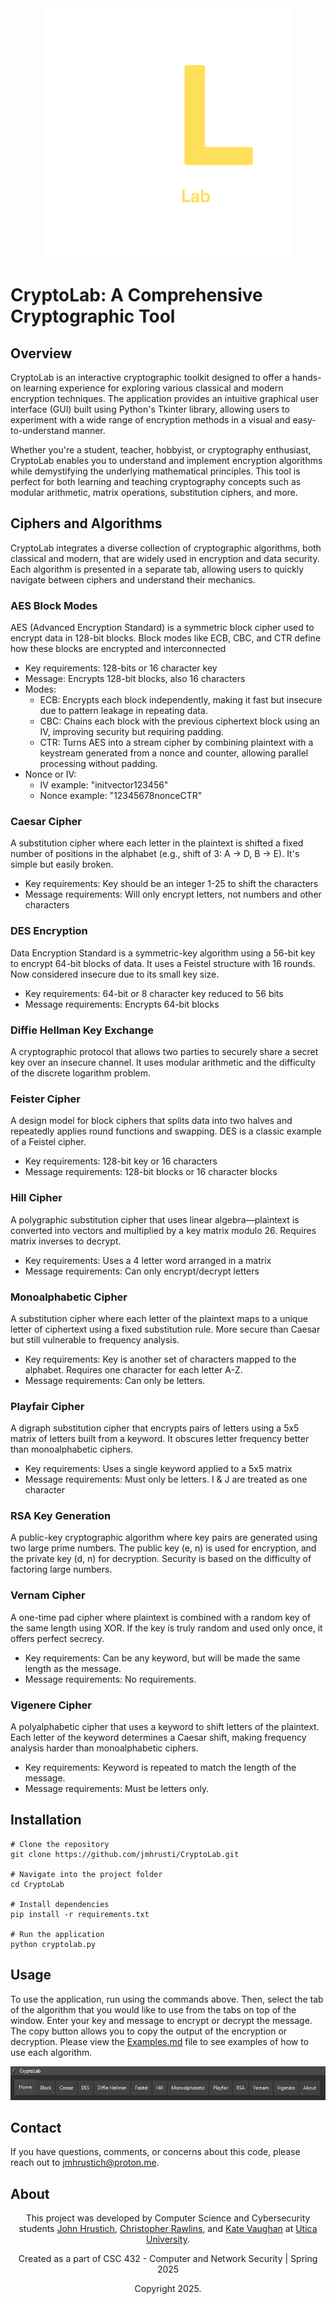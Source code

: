 <div align="center">
  <img src="screenshots/CryptoLab.png" alt="CryptoLab" width="400">
</div>

# CryptoLab: A Comprehensive Cryptographic Tool #
## Overview ##
<p>CryptoLab is an interactive cryptographic toolkit designed to offer a hands-on learning experience for exploring various classical and modern encryption techniques. The application provides an intuitive graphical user interface (GUI) built using Python's Tkinter library, allowing users to experiment with a wide range of encryption methods in a visual and easy-to-understand manner.</p>

<p>Whether you're a student, teacher, hobbyist, or cryptography enthusiast, CryptoLab enables you to understand and implement encryption algorithms while demystifying the underlying mathematical principles. This tool is perfect for both learning and teaching cryptography concepts such as modular arithmetic, matrix operations, substitution ciphers, and more.</p>

## Ciphers and Algorithms ##

<p>CryptoLab integrates a diverse collection of cryptographic algorithms, both classical and modern, that are widely used in encryption and data security. Each algorithm is presented in a separate tab, allowing users to quickly navigate between ciphers and understand their mechanics.</p>

### AES Block Modes ###
<p>AES (Advanced Encryption Standard) is a symmetric block cipher used to encrypt data in 128-bit blocks. Block modes like ECB, CBC, and CTR define how these blocks are encrypted and interconnected</p>

- Key requirements: 128-bits or 16 character key
- Message: Encrypts 128-bit blocks, also 16 characters
- Modes:
    - ECB: Encrypts each block independently, making it fast but insecure due to pattern leakage in repeating data.
    - CBC: Chains each block with the previous ciphertext block using an IV, improving security but requiring padding.
    - CTR: Turns AES into a stream cipher by combining plaintext with a keystream generated from a nonce and counter, allowing parallel processing without padding.
- Nonce or IV: 
    - IV example: "initvector123456"
    - Nonce example: "12345678nonceCTR"

### Caesar Cipher ###
<p>A substitution cipher where each letter in the plaintext is shifted a fixed number of positions in the alphabet (e.g., shift of 3: A → D, B → E). It's simple but easily broken.</p>

- Key requirements: Key should be an integer 1-25 to shift the characters
- Message requirements: Will only encrypt letters, not numbers and other characters

### DES Encryption ###
<p>Data Encryption Standard is a symmetric-key algorithm using a 56-bit key to encrypt 64-bit blocks of data. It uses a Feistel structure with 16 rounds. Now considered insecure due to its small key size.</p>

- Key requirements: 64-bit or 8 character key reduced to 56 bits
- Message requirements: Encrypts 64-bit blocks

### Diffie Hellman Key Exchange ###
<p>A cryptographic protocol that allows two parties to securely share a secret key over an insecure channel. It uses modular arithmetic and the difficulty of the discrete logarithm problem.</p>

### Feister Cipher ###
<p>A design model for block ciphers that splits data into two halves and repeatedly applies round functions and swapping. DES is a classic example of a Feistel cipher.</p>

- Key requirements: 128-bit key or 16 characters
- Message requirements: 128-bit blocks or 16 character blocks

### Hill Cipher ###
<p>A polygraphic substitution cipher that uses linear algebra—plaintext is converted into vectors and multiplied by a key matrix modulo 26. Requires matrix inverses to decrypt.</p>

- Key requirements: Uses a 4 letter word arranged in a matrix
- Message requirements: Can only encrypt/decrypt letters

### Monoalphabetic Cipher ###
<p>A substitution cipher where each letter of the plaintext maps to a unique letter of ciphertext using a fixed substitution rule. More secure than Caesar but still vulnerable to frequency analysis.</p>

- Key requirements: Key is another set of characters mapped to the alphabet. Requires one character for each letter A-Z.
- Message requirements: Can only be letters.

### Playfair Cipher ###
<p>A digraph substitution cipher that encrypts pairs of letters using a 5x5 matrix of letters built from a keyword. It obscures letter frequency better than monoalphabetic ciphers.</p>

- Key requirements: Uses a single keyword applied to a 5x5 matrix
- Message requirements: Must only be letters. I & J are treated as one character

### RSA Key Generation ###
<p>A public-key cryptographic algorithm where key pairs are generated using two large prime numbers. The public key (e, n) is used for encryption, and the private key (d, n) for decryption. Security is based on the difficulty of factoring large numbers.</p>

### Vernam Cipher ###
<p>A one-time pad cipher where plaintext is combined with a random key of the same length using XOR. If the key is truly random and used only once, it offers perfect secrecy.</p>

- Key requirements: Can be any keyword, but will be made the same length as the message.
- Message requirements: No requirements.

### Vigenere Cipher ###
<p>A polyalphabetic cipher that uses a keyword to shift letters of the plaintext. Each letter of the keyword determines a Caesar shift, making frequency analysis harder than monoalphabetic ciphers.</p>

- Key requirements: Keyword is repeated to match the length of the message.
- Message requirements: Must be letters only.

## Installation ##

```
# Clone the repository
git clone https://github.com/jmhrusti/CryptoLab.git

# Navigate into the project folder
cd CryptoLab

# Install dependencies
pip install -r requirements.txt

# Run the application
python cryptolab.py
```

## Usage ##
<p>To use the application, run using the commands above. Then, select the tab of the algorithm that you would like to use from the tabs on top of the window. Enter your key and message to encrypt or decrypt the message. The copy button allows you to copy the output of the encryption or decryption. Please view the <a href="Examples.md">Examples.md</a> file to see examples of how to use each algorithm.</p>

![CryptoLab Tabs](screenshots/Tabs.png)

## Contact ##

<p> If you have questions, comments, or concerns about this code, please reach out to <a href="mailto:jmhrustich@proton.me">jmhrustich@proton.me</a>.

## About ##

<p align="center"> This project was developed by Computer Science and Cybersecurity students <a href="https://www.linkedin.com/in/hrustich/">John Hrustich</a>, <a href="https://www.linkedin.com/in/christopher-rawlins-918809243/">Christopher Rawlins</a>, and <a href="https://www.linkedin.com/in/kate-vaughan-8307272a3/">Kate Vaughan</a> at <a href="https://utica.edu">Utica University</a>.</p>
<p align="center"> Created as a part of CSC 432 - Computer and Network Security | Spring 2025</p>
<p align="center"> Copyright 2025.</p>
